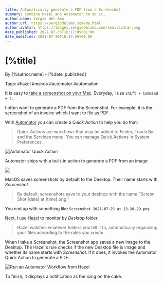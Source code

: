 ```yaml
---
title: Automatically generate a PDF from a Screenshot 
summary: Combine Hazel and Automator to do it. 
author.name: Sergio del Amo
author.url: https://sergiodelamo.com/me.html
author.avatar: https://images.sergiodelamo.com/smallavatar.png 
date_published: 2021-07-30T10:17:09+01:00
date_modified: 2021-07-30T10:17:09+01:00
---
```


# [%title]

By [%author.name] - [%date_published]

Tags: #hazel #macos #automator #automation

It is easy to [take a screenshot on your Mac](https://support.apple.com/en-us/HT201361). Everyday, I use `Shift + Command + 4`.

I often want to generate a PDF from the Screenshot. For example, it is the screenshot of an invoice which I want to file as PDF.

With [Automator](https://support.apple.com/guide/automator/welcome/mac) you can create a _Quick Action_ to help you do that: 

> Quick Actions are workflows that may be added to Finder, Touch Bar and the Services menu. You can manage Quick Actions in System Preferences.

![Automator Quick Action](https://images.sergiodelamo.com/automator-quickaction.png)

Automator ships with a built-in action to generate a PDF from an image: 

![](https://images.sergiodelamo.com/automator-new-pdf-from-images.png)

MacOS saves screenshots by default to the Desktop. Their name starts with _Screenshot_.

> By default, screenshots save to your desktop with the name ”Screen Shot [date] at [time].png.”

 You end up with something like `Screenshot 2021-07-29 at 13.20.29.png`.

Next, I use [Hazel](https://www.noodlesoft.com) to monitor by _Desktop_ folder. 

> Hazel watches whatever folders you tell it to, automatically organizing your files according to the rules you create

When I take a Screenshot, the Screenshot app saves a new image to the Desktop. The Hazel's rule checks if the new Desktop file is image and whether its name starts with _Screenshot_. If it does, it invokes the Automator Quick Action to generate a PDF. 

![Run an Automator Workflow from Hazel](https://images.sergiodelamo.com/hazel-run-automator-workflow.png)

To finish, it displays a notification as the icing on the cake.

